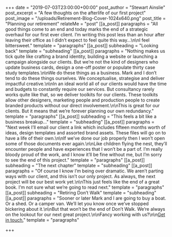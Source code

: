 +++
date = "2019-07-03T23:00:00+00:00"
post_author = "Stewart Ainslie"
post_excerpt = "A few thoughts on the afterlife of our first project"
post_image = "/uploads/Retirement-Blog-Cover-1024x640.png"
post_title = "Planning our retirement"
relateMe = "post"
[[a_post]]
paragraphs = "All good things come to an end and today marks the end of a strategic overhaul for our first ever client. I’m writing this post less than an hour after leaving their office as I didn’t expect to feel quite this way…\n\nI feel bittersweet."
template = "paragraphs"
[[a_post]]
subheading = "Looking back"
template = "subheading"
[[a_post]]
paragraphs = "Nothing makes us tick quite like crafting a brand identity, building a website or launching a campaign alongside our clients. But we’re not the kind of designers who update business cards, design a one-off poster or populate thirty case study templates.\n\nWe do these things as a business. Mark and I don’t tend to do these things ourselves. We conceptualise, strategise and deliver impactful creative.\n\nIn an ideal world all of our clients would have the time and budgets to constantly require our services. But consultancy rarely works quite like that, so we deliver toolkits for our clients. These toolkits allow other designers, marketing people and production people to create branded products without our direct involvement.\n\nThis is great for our clients. But it means that we’re forever planning our own redundancy."
template = "paragraphs"
[[a_post]]
subheading = "This feels a bit like a business breakup…"
template = "subheading"
[[a_post]]
paragraphs = "Next week I’ll email our client a link which includes fifteen months worth of ideas, design templates and assorted brand assets. These files will go on to have a life of their own.\n\nIf we’ve done our job properly then I won’t open some of those documents ever again.\n\nLike children flying the nest, they’ll encounter people and have experiences that I won’t be a part of. I’m really bloody proud of the work, and I know it’ll be fine without me, but I’m sorry to see the end of this project."
template = "paragraphs"
[[a_post]]
subheading = "The next chapter"
template = "subheading"
[[a_post]]
paragraphs = "Of course I know I’m being over dramatic. We aren’t parting ways with our client, and this isn’t our only project. As always, the next project will be our best work yet.\n\nThis just feels like the end of a great book. I’m not sure what we’re going to read next."
template = "paragraphs"
[[a_post]]
subheading = "Retiring Don’t Walk"
template = "subheading"
[[a_post]]
paragraphs = "Sooner or later Mark and I are going to buy a boat. Or a shed. Or a camper van. We’ll let you know once we’ve stopped bickering about it.\n\nBut that won’t be the end of Don’t Walk. We’re always on the lookout for our next great project.\n\nFancy working with us?\n\n[Get in touch.](https://dont-walk.com/#contact)"
template = "paragraphs"

+++
